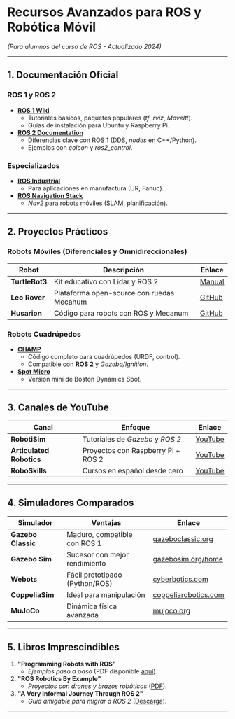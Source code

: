 # **Recursos Avanzados para ROS y Robótica Móvil**  
*(Para alumnos del curso de ROS - Actualizado 2024)*  

---

## **1. Documentación Oficial**  
### **ROS 1 y ROS 2**  
- **[ROS 1 Wiki](http://wiki.ros.org/)**  
  - Tutoriales básicos, paquetes populares (*tf*, *rviz*, *MoveIt!*).  
  - Guías de instalación para Ubuntu y Raspberry Pi.  
- **[ROS 2 Documentation](https://docs.ros.org/)**  
  - Diferencias clave con ROS 1 (DDS, *nodes* en C++/Python).  
  - Ejemplos con *colcon* y *ros2_control*.  

### **Especializados**  
- **[ROS Industrial](https://rosindustrial.org/)**  
  - Para aplicaciones en manufactura (UR, Fanuc).  
- **[ROS Navigation Stack](https://docs.nav2.org/)**  
  - *Nav2* para robots móviles (SLAM, planificación).  

---

## **2. Proyectos Prácticos**  
### **Robots Móviles (Diferenciales y Omnidireccionales)**  
| Robot | Descripción | Enlace |  
|-------|------------|--------|  
| **TurtleBot3** | Kit educativo con Lidar y ROS 2 | [Manual](https://emanual.robotis.com/docs/en/platform/turtlebot3/overview/) |  
| **Leo Rover** | Plataforma open-source con ruedas Mecanum | [GitHub](https://github.com/LeoRover) |  
| **Husarion** | Código para robots con ROS y Mecanum | [GitHub](https://github.com/husarion) |  

### **Robots Cuadrúpedos**  
- **[CHAMP](https://github.com/chvmp/champ)**  
  - Código completo para cuadrúpedos (URDF, control).  
  - Compatible con **ROS 2** y *Gazebo/Ignition*.  
- **[Spot Micro](https://github.com/mike4192/spotMicro)**  
  - Versión mini de Boston Dynamics Spot.  
---

## **3. Canales de YouTube**  
| Canal | Enfoque | Enlace |  
|-------|---------|--------|  
| **RobotiSim** | Tutoriales de *Gazebo* y *ROS 2* | [YouTube](https://www.youtube.com/results?search_query=robotisim) |  
| **Articulated Robotics** | Proyectos con Raspberry Pi + ROS 2 | [YouTube](https://www.youtube.com/@ArticulatedRobotics) |  
| **RoboSkills** | Cursos en español desde cero | [YouTube](https://www.youtube.com/@RoboSkillsPe) |  

---

## **4. Simuladores Comparados**  
| Simulador | Ventajas | Enlace |  
|-----------|----------|--------|  
| **Gazebo Classic** | Maduro, compatible con ROS 1 | [gazeboclassic.org](https://classic.gazebosim.org/) |  
| **Gazebo Sim** | Sucesor con mejor rendimiento | [gazebosim.org/home](https://gazebosim.org/home) |  
| **Webots** | Fácil prototipado (Python/ROS) | [cyberbotics.com](https://cyberbotics.com/) |  
| **CoppeliaSim** | Ideal para manipulación | [coppeliarobotics.com](https://www.coppeliarobotics.com/) |  
| **MuJoCo** | Dinámica física avanzada | [mujoco.org](https://mujoco.org/) |  

---

## **5. Libros Imprescindibles**  
1. **"Programming Robots with ROS"**  
   - *Ejemplos paso a paso* (PDF disponible [aquí](http://alvarestech.com/temp/capp/GDT_Forma3D/Programming%20Robots%20with%20ROS%20by%20Morgan%20Quigley,%20Brian%20Gerkey,%20William%20D.%20Smart%20(z-lib.org).pdf)).  
2. **"ROS Robotics By Example"**  
   - *Proyectos con drones y brazos robóticos* ([PDF](https://sceweb.sce.uhcl.edu/harman/CENG5437_MobileRobots/Webitems2020/ROS_ROBOTICS_BY_EXAMPLE_SECOND_EDITION.pdf)).  
3. **"A Very Informal Journey Through ROS 2"**  
   - *Guía amigable para migrar a ROS 2* ([Descarga](https://pdfcoffee.com/sanet-st-a-very-informal-journey-through-ros-2-pdf-free.html)).  

---

